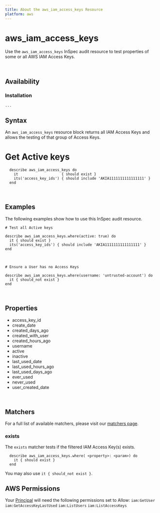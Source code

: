```yaml
---
title: About the aws_iam_access_keys Resource
platform: aws
---
```


# aws\_iam\_access\_keys

Use the `aws_iam_access_keys` InSpec audit resource to test properties of some or all AWS IAM Access Keys.


<br>

## Availability

### Installation

    ...


## Syntax

An `aws_iam_access_keys` resource block returns all IAM Access Keys and allows the testing of that group of Access Keys.

  # Get Active keys
      describe aws_iam_access_keys do
        it                    { should exist }
        its('access_key_ids') { should include 'AKIA1111111111111111' }
      end

<br>

## Examples

The following examples show how to use this InSpec audit resource.


    # Test all Active keys
 
    describe aws_iam_access_keys.where(active: true) do
      it { should exist }
      its('access_key_ids') { should include 'AKIA1111111111111111' }
    end
<br>

    # Ensure a User has no Access Keys
    
    describe aws_iam_access_keys.where(username: 'untrusted-account') do
      it { should_not exist }
    end
<br>

## Properties

* access_key_id
* create_date
* created_days_ago
* created_with_user
* created_hours_ago
* username
* active
* inactive
* last_used_date
* last_used_hours_ago
* last_used_days_ago
* ever_used
* never_used
* user_created_date

<br>

## Matchers

For a full list of available matchers, please visit our [matchers page](https://www.inspec.io/docs/reference/matchers/).

### exists

The `exists` matcher tests if the filtered IAM Access Key(s) exists.

      describe aws_iam_access_keys.where( <property>: <param>) do
        it { should exist }
      end
You may also use `it { should_not exist }`.
    
## AWS Permissions

Your [Principal](https://docs.aws.amazon.com/IAM/latest/UserGuide/intro-structure.html#intro-structure-principal) will need the following permissions set to Allow: 
`iam:GetUser` 
`iam:GetAccessKeyLastUsed` 
`iam:ListUsers` 
`iam:ListAccessKeys` 
